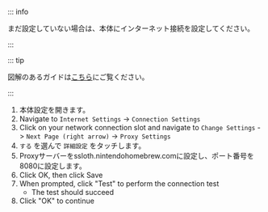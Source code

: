 ::: info

まだ設定していない場合は、本体にインターネット接続を設定してください。

:::

::: tip

図解のあるガイドは[こちら](/images/screenshots/set-proxy.png)にご覧ください。

:::

1. 本体設定を開きます。
2. Navigate to `Internet Settings` -> `Connection Settings`
3. Click on your network connection slot and navigate to `Change Settings` -> `Next Page (right arrow)` -> `Proxy Settings`
4. `する` を選んで `詳細設定` をタッチします。
5. Proxyサーバーをssloth.nintendohomebrew.comに設定し、ポート番号を8080に設定します。
6. Click OK, then click Save
7. When prompted, click "Test" to perform the connection test
   - The test should succeed
8. Click "OK" to continue
